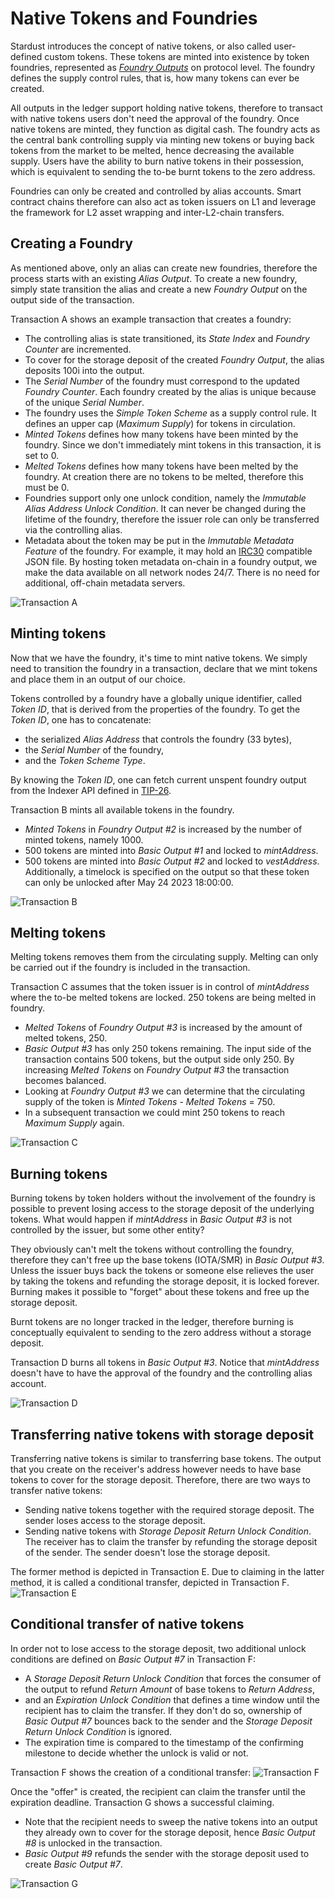 # Native Tokens and Foundries

Stardust introduces the concept of native tokens, or also called user-defined custom tokens. These tokens are minted
into existence by token foundries, represented as [_Foundry Outputs_](https://github.com/lzpap/tips/blob/master/tips/TIP-0018/tip-0018.md#foundry-output) on protocol level. The foundry defines the
supply control rules, that is, how many tokens can ever be created.

All outputs in the ledger support holding native tokens, therefore to transact with native tokens users don't need the
approval of the foundry. Once native tokens are minted, they function as digital cash. The foundry acts as the central
bank controlling supply via minting new tokens or buying back tokens from the market to be melted, hence decreasing the
available supply. Users have the ability to burn native tokens in their possession, which is equivalent to sending
the to-be burnt tokens to the zero address.

Foundries can only be created and controlled by alias accounts. Smart contract chains therefore can also act as token issuers
on L1 and leverage the framework for L2 asset wrapping and inter-L2-chain transfers.

## Creating a Foundry

As mentioned above, only an alias can create new foundries, therefore the process starts with an existing _Alias Output_.
To create a new foundry, simply state transition the alias and create a new _Foundry Output_ on the output side of the
transaction.

Transaction A shows an example transaction that creates a foundry:
 - The controlling alias is state transitioned, its _State Index_ and _Foundry Counter_ are incremented.
 - To cover for the storage deposit of the created _Foundry Output_, the alias deposits 100i into the output.
 - The _Serial Number_ of the foundry must correspond to the updated _Foundry Counter_. Each foundry created by the alias
   is unique because of the unique _Serial Number_.
 - The foundry uses the _Simple Token Scheme_ as a supply control rule. It defines an upper cap (_Maximum Supply_) for
   tokens in circulation.
 - _Minted Tokens_ defines how many tokens have been minted by the foundry. Since we don't immediately mint tokens in this
   transaction, it is set to 0.
 - _Melted Tokens_ defines how many tokens have been melted by the foundry. At creation there are no tokens to be melted,
   therefore this must be 0.
 - Foundries support only one unlock condition, namely the _Immutable Alias Address Unlock Condition_. It can never be changed
   during the lifetime of the foundry, therefore the issuer role can only be transferred via the controlling alias.
 - Metadata about the token may be put in the _Immutable Metadata Feature_ of the foundry. For example, it may hold an
   [IRC30](https://github.com/iotaledger/tips/blob/token-metadata-schema/tips/TIP-0030/tip-0030.md) compatible JSON file.
   By hosting token metadata on-chain in a foundry output, we make the data available on all network nodes 24/7. There is
   no need for additional, off-chain metadata servers.

![Transaction A](/img/protocol/foundry/tx_A.png)

## Minting tokens

Now that we have the foundry, it's time to mint native tokens. We simply need to transition the foundry in a transaction,
declare that we mint tokens and place them in an output of our choice.

Tokens controlled by a foundry have a globally unique identifier, called _Token ID_, that is derived from the properties
of the foundry. To get the _Token ID_, one has to concatenate:
 - the serialized _Alias Address_ that controls the foundry (33 bytes),
 - the _Serial Number_ of the foundry,
 - and the _Token Scheme Type_.

By knowing the _Token ID_, one can fetch current unspent foundry output from the Indexer API defined in [TIP-26](https://github.com/iotaledger/tips/blob/indexer-api/tips/TIP-0026/tip-0026.md).

Transaction B mints all available tokens in the foundry.
 - _Minted Tokens_ in _Foundry Output #2_ is increased by the number of minted tokens, namely 1000.
 - 500 tokens are minted into _Basic Output #1_ and locked to _mintAddress_.
 - 500 tokens are minted into _Basic Output #2_ and locked to _vestAddress_. Additionally, a timelock is specified on
   the output so that these token can only be unlocked after May 24 2023 18:00:00.

![Transaction B](/img/protocol/foundry/tx_B.png)

## Melting tokens

Melting tokens removes them from the circulating supply. Melting can only be carried out if the foundry is included in
the transaction.

Transaction C assumes that the token issuer is in control of _mintAddress_ where the to-be melted tokens are locked.
250 tokens are being melted in foundry.
 - _Melted Tokens_ of _Foundry Output #3_ is increased by the amount of melted tokens, 250.
 - _Basic Output #3_ has only 250 tokens remaining. The input side of the transaction contains 500 tokens, but the output
 side only 250. By increasing _Melted Tokens_ on _Foundry Output #3_ the transaction becomes balanced.
 - Looking at _Foundry Output #3_ we can determine that the circulating supply of the token is _Minted Tokens_ - _Melted Tokens_ = 750.
 - In a subsequent transaction we could mint 250 tokens to reach _Maximum Supply_ again.

![Transaction C](/img/protocol/foundry/tx_C.png)

## Burning tokens

Burning tokens by token holders without the involvement of the foundry is possible to prevent losing access to the
storage deposit of the underlying tokens. What would happen if _mintAddress_ in _Basic Output #3_ is not controlled by the
issuer, but some other entity?

They obviously can't melt the tokens without controlling the foundry, therefore they can't free up the base tokens (IOTA/SMR)
in _Basic Output #3_. Unless the issuer buys back the tokens or someone else relieves the user by taking the tokens and
refunding the storage deposit, it is locked forever. Burning makes it possible to "forget" about these tokens and free
up the storage deposit.

Burnt tokens are no longer tracked in the ledger, therefore burning is conceptually equivalent to sending to the zero address
without a storage deposit.

Transaction D burns all tokens in _Basic Output #3_. Notice that _mintAddress_ doesn't have to have the approval of the
foundry and the controlling alias account.

![Transaction D](/img/protocol/foundry/tx_D.png)

## Transferring native tokens with storage deposit

Transferring native tokens is similar to transferring base tokens. The output that you create on the receiver's address
however needs to have base tokens to cover for the storage deposit. Therefore, there are two ways to transfer native tokens:
 - Sending native tokens together with the required storage deposit. The sender loses access to the storage deposit.
 - Sending native tokens with _Storage Deposit Return Unlock Condition_. The receiver has to claim the transfer by refunding
   the storage deposit of the sender. The sender doesn't lose the storage deposit.

The former method is depicted in Transaction E. Due to claiming in the latter method, it is called a conditional transfer, depicted in Transaction F.
![Transaction E](/img/protocol/foundry/tx_E.png)

## Conditional transfer of native tokens

In order not to lose access to the storage deposit, two additional unlock conditions are defined on
_Basic Output #7_ in Transaction F:
 - A _Storage Deposit Return Unlock Condition_ that forces the consumer of the output to refund _Return Amount_ of base tokens to _Return Address_,
 - and an _Expiration Unlock Condition_ that defines a time window until the recipient has to claim the transfer. If they don't do so,
   ownership of _Basic Output #7_ bounces back to the sender and the _Storage Deposit Return Unlock Condition_ is ignored.
 - The expiration time is compared to the timestamp of the confirming milestone to decide whether the unlock is valid or not.

Transaction F shows the creation of a conditional transfer:
![Transaction F](/img/protocol/foundry/tx_F.png)

Once the "offer" is created, the recipient can claim the transfer until the expiration deadline. Transaction G shows
a successful claiming.
 - Note that the recipient needs to sweep the native tokens into an output they already own to cover for the storage deposit, hence _Basic Output #8_ is unlocked in the transaction.
 - _Basic Output #9_ refunds the sender with the storage deposit used to create _Basic Output #7_.

![Transaction G](/img/protocol/foundry/tx_G.png)

